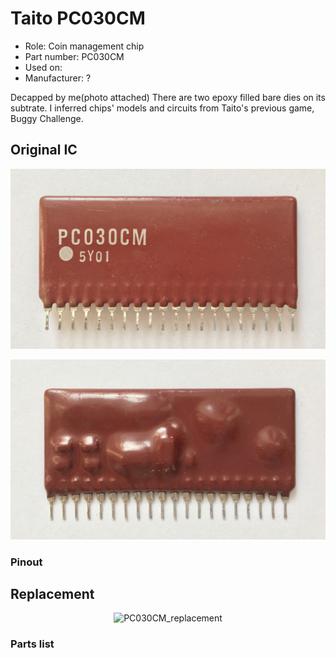# Taito PC030CM
* Role: Coin management chip
* Part number: PC030CM
* Used on: 
* Manufacturer: ?

Decapped by me(photo attached) There are two epoxy filled bare dies on its subtrate. I inferred chips' models and circuits from Taito's previous game, Buggy Challenge. 


## Original IC
<p align=center><img alt="PC030CM_front" src="./PC030CM_front.jpg" height="auto" width="640"></p>


<p align=center><img alt="PC030CM_back" src="./PC030CM_back.jpg" height="auto" width="640"></p>

### Pinout


## Replacement
<p align=center><img alt="PC030CM_replacement" src="./PC030CM_replacement.png" height="auto" width="640"></p>

### Parts list
